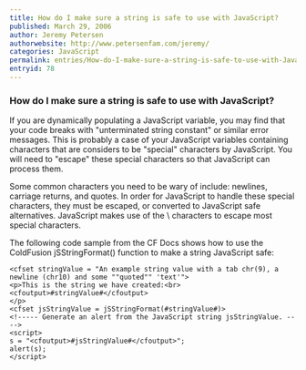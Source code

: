 ```yaml
---
title: How do I make sure a string is safe to use with JavaScript?
published: March 29, 2006
author: Jeremy Petersen
authorwebsite: http://www.petersenfam.com/jeremy/
categories: JavaScript
permalink: entries/How-do-I-make-sure-a-string-is-safe-to-use-with-JavaScript.html
entryid: 78
---
```


<h3>How do I make sure a string is safe to use with JavaScript?</h3>

<p>
If you are dynamically populating a JavaScript variable, you may find that your code breaks with "unterminated string constant" or similar error messages.  This is probably a case of your JavaScript variables containing characters that are considers to be "special" characters by JavaScript.  You will need to "escape" these special characters so that JavaScript can process them.
</p>

<p>
Some common characters you need to be wary of include: newlines, carriage returns, and quotes.  In order for JavaScript to handle these special characters, they must be escaped, or converted to JavaScript safe alternatives.  JavaScript makes use of the \ characters to escape most special characters.
</p>

<p>
The following code sample from the CF Docs shows how to use the ColdFusion jSStringFormat() function to make a string JavaScript safe:
</p>

<pre><code class="language-markup">&lt;cfset stringValue = &quot;An example string value with a tab chr(9), a newline (chr10) and some &quot;&quot;quoted&quot;&quot; 'text'&quot;&gt;
&lt;p&gt;This is the string we have created:&lt;br&gt;
&lt;cfoutput&gt;#stringValue#&lt;/cfoutput&gt;
&lt;/p&gt;
&lt;cfset jsStringValue = jSStringFormat(#stringValue#)&gt;
&lt;!----- Generate an alert from the JavaScript string jsStringValue. ----&gt;
&lt;script&gt;
s = &quot;&lt;cfoutput&gt;#jsStringValue#&lt;/cfoutput&gt;&quot;;
alert(s); 
&lt;/script&gt; 
</code></pre>



